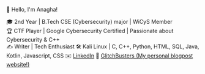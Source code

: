 👋 Hello, I'm Anagha!

🎓 2nd Year | B.Tech CSE (Cybersecurity) major | WiCyS Member  
🏆 CTF Player | Google Cybersecurity Certified | Passionate about Cybersecurity & C++  
✍️ Writer | Tech Enthusiast
🛠 Kali Linux | C, C++, Python, HTML, SQL, Java, Kotlin, Javascript, CSS
✉️ [LinkedIn](https://www.linkedin.com/in/anaghabprasanth)
🔗 [GlitchBusters (My personal blogpost website!)](https://4n4gh4.github.io/glitchbusters.github.io/)
